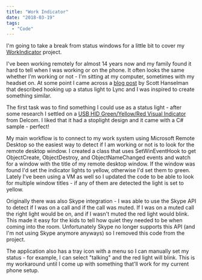 ```yaml
---
title: "Work Indicator"
date: "2018-03-19"
tags: 
  - "Code"
---
```


I'm going to take a break from status windows for a little bit to cover my [WorkIndicator](https://github.com/ckaczor/WorkIndicator) project.

<!-- excerpt -->

I've been working remotely for almost 14 years now and my family found it hard to tell when I was working or on the phone. It often looks the same whether I'm working or not - I'm sitting at my computer, sometimes with my headset on. At some point I came across a [blog post](https://www.hanselman.com/blog/IsDaddyOnACallABusyLightPresenceIndicatorForLyncForMyHomeOffice.aspx) by Scott Hanselman that described hooking up a status light to Lync and I was inspired to create something similar.

The first task was to find something I could use as a status light - after some research I settled on a [USB HID Green/Yellow/Red Visual Indicator](https://www.delcomproducts.com/productdetails.asp?PartNumber=907241) from Delcom. I liked that it had a stoplight design and it came with a C# sample - perfect!

My main workflow is to connect to my work system using Microsoft Remote Desktop so the easiest way to detect if I am working or not is to look for the remote desktop window. I created a class that uses SetWinEventHook to get ObjectCreate, ObjectDestroy, and ObjectNameChanged events and watch for a window with the title of my remote desktop window. If the window was found I'd set the indicator lights to yellow, otherwise I'd set them to green. Lately I've been using a VM as well so I updated the code to be able to look for multiple window titles - if any of them are detected the light is set to yellow.

Originally there was also Skype integration - I was able to use the Skype API to detect if I was on a call and if the call was muted. If I was on a muted call the right light would be on, and if I wasn't muted the red light would blink. This made it easy for the kids to tell how quiet they needed to be when coming into the room. Unfortunately Skype no longer supports this API (and I'm not using Skype anymore anyways) so I removed this code from the project.

The application also has a tray icon with a menu so I can manually set my status - for example, I can select "talking" and the red light will blink. This is my workaround until I come up with something that'll work for my current phone setup.
